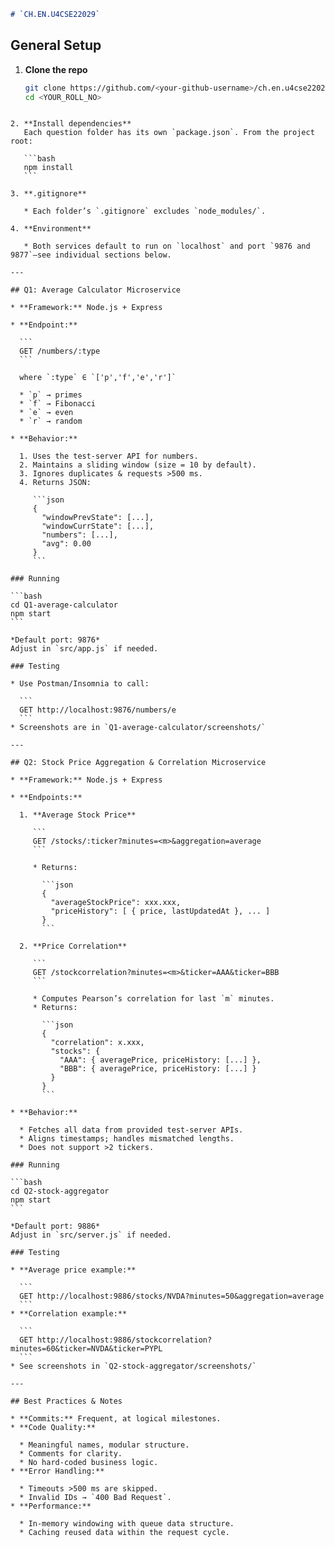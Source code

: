 ```markdown
# `CH.EN.U4CSE22029`
```

## General Setup

1. **Clone the repo**  
   ```bash
   git clone https://github.com/<your-github-username>/ch.en.u4cse22029.git
   cd <YOUR_ROLL_NO>
````

2. **Install dependencies**
   Each question folder has its own `package.json`. From the project root:

   ```bash
   npm install
   ```

3. **.gitignore**

   * Each folder’s `.gitignore` excludes `node_modules/`.

4. **Environment**

   * Both services default to run on `localhost` and port `9876 and 9877`—see individual sections below.

---

## Q1: Average Calculator Microservice

* **Framework:** Node.js + Express

* **Endpoint:**

  ```
  GET /numbers/:type
  ```

  where `:type` ∈ `['p','f','e','r']`

  * `p` → primes
  * `f` → Fibonacci
  * `e` → even
  * `r` → random

* **Behavior:**

  1. Uses the test-server API for numbers.
  2. Maintains a sliding window (size = 10 by default).
  3. Ignores duplicates & requests >500 ms.
  4. Returns JSON:

     ```json
     {
       "windowPrevState": [...],
       "windowCurrState": [...],
       "numbers": [...],
       "avg": 0.00
     }
     ```

### Running

```bash
cd Q1-average-calculator
npm start
```

*Default port: 9876*
Adjust in `src/app.js` if needed.

### Testing

* Use Postman/Insomnia to call:

  ```
  GET http://localhost:9876/numbers/e
  ```
* Screenshots are in `Q1-average-calculator/screenshots/`

---

## Q2: Stock Price Aggregation & Correlation Microservice

* **Framework:** Node.js + Express

* **Endpoints:**

  1. **Average Stock Price**

     ```
     GET /stocks/:ticker?minutes=<m>&aggregation=average
     ```

     * Returns:

       ```json
       {
         "averageStockPrice": xxx.xxx,
         "priceHistory": [ { price, lastUpdatedAt }, ... ]
       }
       ```

  2. **Price Correlation**

     ```
     GET /stockcorrelation?minutes=<m>&ticker=AAA&ticker=BBB
     ```

     * Computes Pearson’s correlation for last `m` minutes.
     * Returns:

       ```json
       {
         "correlation": x.xxx,
         "stocks": {
           "AAA": { averagePrice, priceHistory: [...] },
           "BBB": { averagePrice, priceHistory: [...] }
         }
       }
       ```

* **Behavior:**

  * Fetches all data from provided test-server APIs.
  * Aligns timestamps; handles mismatched lengths.
  * Does not support >2 tickers.

### Running

```bash
cd Q2-stock-aggregator
npm start
```

*Default port: 9886*
Adjust in `src/server.js` if needed.

### Testing

* **Average price example:**

  ```
  GET http://localhost:9886/stocks/NVDA?minutes=50&aggregation=average
  ```
* **Correlation example:**

  ```
  GET http://localhost:9886/stockcorrelation?minutes=60&ticker=NVDA&ticker=PYPL
  ```
* See screenshots in `Q2-stock-aggregator/screenshots/`

---

## Best Practices & Notes

* **Commits:** Frequent, at logical milestones.
* **Code Quality:**

  * Meaningful names, modular structure.
  * Comments for clarity.
  * No hard-coded business logic.
* **Error Handling:**

  * Timeouts >500 ms are skipped.
  * Invalid IDs → `400 Bad Request`.
* **Performance:**

  * In-memory windowing with queue data structure.
  * Caching reused data within the request cycle.
